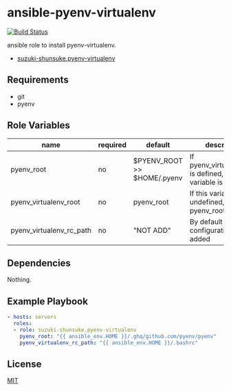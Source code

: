 # ansible-pyenv-virtualenv

[![Build Status](https://travis-ci.org/suzuki-shunsuke/ansible-pyenv-virtualenv.svg?branch=master)](https://travis-ci.org/suzuki-shunsuke/ansible-pyenv-virtualenv)

ansible role to install pyenv-virtualenv.

* [suzuki-shunsuke.pyenv-virtualenv](https://galaxy.ansible.com/suzuki-shunsuke/pyenv-virtualenv/)

## Requirements

* git
* pyenv

## Role Variables

name | required | default | description
--- | --- | --- | ---
pyenv_root | no | $PYENV_ROOT >> $HOME/.pyenv | If pyenv_virtualenv_root is defined, this variable is ignored.
pyenv_virtualenv_root | no | pyenv_root | If this variable is undefined, pyenv_root is used.
pyenv_virtualenv_rc_path | no | "NOT ADD" | By default configuration is not added

## Dependencies

Nothing.

## Example Playbook

```yaml
- hosts: servers
  roles:
  - role: suzuki-shunsuke.pyenv-virtualenv
    pyenv_root: "{{ ansible_env.HOME }}/.ghq/github.com/pyenv/pyenv"
    pyenv_virtualenv_rc_path: "{{ ansible_env.HOME }}/.bashrc"
```

## License

[MIT](LICENSE)

